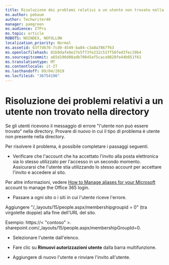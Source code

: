 ```yaml
---
title: Risoluzione dei problemi relativi a un utente non trovato nella directory
ms.author: pebaum
author: Techwriter40
manager: pamgreen
ms.audience: ITPro
ms.topic: article
ROBOTS: NOINDEX, NOFOLLOW
localization_priority: Normal
ms.assetid: 63f7d676-7cd9-4549-ba84-c3a8a7867f63
ms.openlocfilehash: 81b9dafe8e27e5f73fe232c51ff56fed3fec29b4
ms.sourcegitcommit: a65d196d00adb70045af5caca9828fe44b951f61
ms.translationtype: MT
ms.contentlocale: it-IT
ms.lasthandoff: 09/04/2019
ms.locfileid: "36754196"
---
```

# <a name="troubleshoot-issue---user-not-found-in-directory"></a>Risoluzione dei problemi relativi a un utente non trovato nella directory

Se gli utenti ricevono il messaggio di errore "l'utente non può essere trovato" nella directory. Provare di nuovo in cui il tipo di problema è utente non presente nella directory.

Per risolvere il problema, è possibile completare i passaggi seguenti.

- Verificare che l'account che ha accettato l'invito alla posta elettronica sia lo stesso utilizzato per l'accesso in un secondo momento. Assicurarsi che l'utente stia utilizzando lo stesso account per accettare l'invito e accedere al sito. 

Per altre informazioni, vedere [How to Manage aliases for your Microsoft</a> account to manage the Office 365 login](https://support.microsoft.com/help/12407/microsoft-account-how-to-manage-aliases). 

- Passare a ogni sito o i siti in cui l'utente riceve l'errore. 

Aggiungere "/_layouts/15/people.aspx/membershipgroupid = 0" (tra virgolette doppie) alla fine dell'URL del sito. 

Esempio: https://< "contoso" >. sharepoint.com/_layouts/15/people.aspx/membershipGroupId=0.

- Selezionare l'utente dall'elenco.

- Fare clic su **Rimuovi autorizzazioni utente** dalla barra multifunzione. 
-  Aggiungere di nuovo l'utente e rinviare l'invito all'utente.


